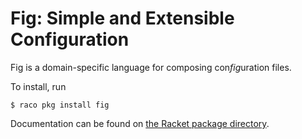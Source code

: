 # Fig: Simple and Extensible Configuration

Fig is a domain-specific language for composing con*fig*uration files.

To install, run

```
$ raco pkg install fig
```

Documentation can be found on [the Racket package directory](https://docs.racket-lang.org/fig/).
